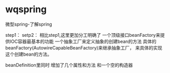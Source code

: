 # wqspring
微型spring-了解spring

step1：
setp2：
相比step1,这里更加分工明确了
一个顶级接口beanFactory来提供IOC容器最基本的功能
一个抽象工厂来定义抽象的创建bean的方法
具体的beanFactory(AutowireCapableBeanFactory)来继承抽象工厂，
来具体的实现这个创建bean的方法。

beanDefinition里同时 增加了几个属性和方法 和一个空的构造器
